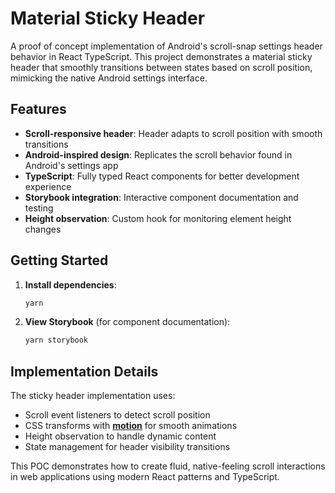# Material Sticky Header

A proof of concept implementation of Android's scroll-snap settings header behavior in React TypeScript. This project demonstrates a material sticky header that smoothly transitions between states based on scroll position, mimicking the native Android settings interface.

## Features

- **Scroll-responsive header**: Header adapts to scroll position with smooth transitions
- **Android-inspired design**: Replicates the scroll behavior found in Android's settings app
- **TypeScript**: Fully typed React components for better development experience
- **Storybook integration**: Interactive component documentation and testing
- **Height observation**: Custom hook for monitoring element height changes

## Getting Started

1. **Install dependencies**:
   ```bash
   yarn
   ```

2. **View Storybook** (for component documentation):
   ```bash
   yarn storybook
   ```

## Implementation Details

The sticky header implementation uses:
- Scroll event listeners to detect scroll position
- CSS transforms with [**motion**](https://motion.dev/) for smooth animations
- Height observation to handle dynamic content
- State management for header visibility transitions

This POC demonstrates how to create fluid, native-feeling scroll interactions in web applications using modern React patterns and TypeScript.
